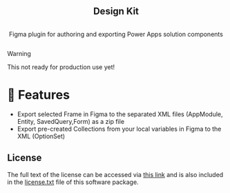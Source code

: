 <div align="center">
<article style="display: flex; flex-direction: column; align-items: center; justify-content: center;">
    <h1 style="width: 100%; text-align: center;">Design Kit</h1>
    <p>
        Figma plugin for authoring and exporting Power Apps solution components
    </p>
</article>
	
<div align="center">
	
</div>
</div>

> [!WARNING]
> This not ready for production use yet!

# 🎉 Features
- Export selected Frame in Figma to the separated XML files (AppModule, Entity, SavedQuery,Form) as a zip file
- Export pre-created Collections from your local variables in Figma to the XML (OptionSet)

## License
The full text of the license can be accessed via [this link](https://opensource.org/license/gpl-3-0/) and is also included in the [license.txt](license.txt) file of this software package.